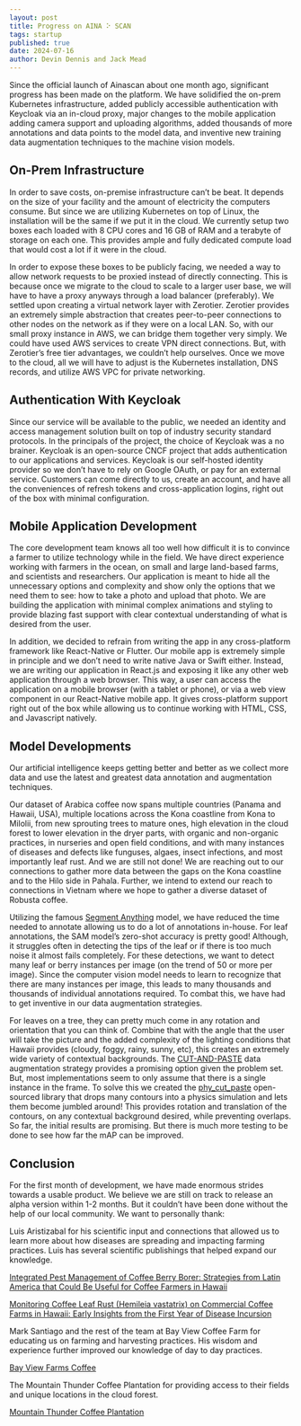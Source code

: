 ```yaml
---
layout: post
title: Progress on AINA ⠕ SCAN
tags: startup
published: true
date: 2024-07-16
author: Devin Dennis and Jack Mead
---
```


Since the official launch of Ainascan about one month ago, significant progress has been made on the platform. We have solidified the on-prem Kubernetes infrastructure, added publicly accessible authentication with Keycloak via an in-cloud proxy, major changes to the mobile application adding camera support and uploading algorithms, added thousands of more annotations and data points to the model data, and inventive new training data augmentation techniques to the machine vision models.

## On-Prem Infrastructure

In order to save costs, on-premise infrastructure can’t be beat. It depends on the size of your facility and the amount of electricity the computers consume. But since we are utilizing Kubernetes on top of Linux, the installation will be the same if we put it in the cloud. We currently setup two boxes each loaded with 8 CPU cores and 16 GB of RAM and a terabyte of storage on each one. This provides ample and fully dedicated compute load that would cost a lot if it were in the cloud.

In order to expose these boxes to be publicly facing, we needed a way to allow network requests to be proxied instead of directly connecting. This is because once we migrate to the cloud to scale to a larger user base, we will have to have a proxy anyways through a load balancer (preferably). We settled upon creating a virtual network layer with Zerotier. Zerotier provides an extremely simple abstraction that creates peer-to-peer connections to other nodes on the network as if they were on a local LAN. So, with our small proxy instance in AWS, we can bridge them together very simply. We could have used AWS services to create VPN direct connections. But, with Zerotier’s free tier advantages, we couldn’t help ourselves. Once we move to the cloud, all we will have to adjust is the Kubernetes installation, DNS records, and utilize AWS VPC for private networking.

## Authentication With Keycloak

Since our service will be available to the public, we needed an identity and access management solution built on top of industry security standard protocols. In the principals of the project, the choice of Keycloak was a no brainer. Keycloak is an open-source CNCF project that adds authentication to our applications and services. Keycloak is our self-hosted identity provider so we don’t have to rely on Google OAuth, or pay for an external service. Customers can come directly to us, create an account, and have all the conveniences of refresh tokens and cross-application logins, right out of the box with minimal configuration.

## Mobile Application Development

The core development team knows all too well how difficult it is to convince a farmer to utilize technology while in the field. We have direct experience working with farmers in the ocean, on small and large land-based farms, and scientists and researchers. Our application is meant to hide all the unnecessary options and complexity and show only the options that we need them to see: how to take a photo and upload that photo. We are building the application with minimal complex animations and styling to provide blazing fast support with clear contextual understanding of what is desired from the user.

In addition, we decided to refrain from writing the app in any cross-platform framework like React-Native or Flutter. Our mobile app is extremely simple in principle and we don’t need to write native Java or Swift either. Instead, we are writing our application in React.js and exposing it like any other web application through a web browser. This way, a user can access the application on a mobile browser (with a tablet or phone), or via a web view component in our React-Native mobile app. It gives cross-platform support right out of the box while allowing us to continue working with HTML, CSS, and Javascript natively.

## Model Developments

Our artificial intelligence keeps getting better and better as we collect more data and use the latest and greatest data annotation and augmentation techniques. 

Our dataset of Arabica coffee now spans multiple countries (Panama and Hawaii, USA), multiple locations across the Kona coastline from Kona to Milolii, from new sprouting trees to mature ones, high elevation in the cloud forest to lower elevation in the dryer parts, with organic and non-organic practices, in nurseries and open field conditions, and with many instances of diseases and defects like funguses, algaes, insect infections, and most importantly leaf rust. And we are still not done! We are reaching out to our connections to gather more data between the gaps on the Kona coastline and to the Hilo side in Pahala. Further, we intend to extend our reach to connections in Vietnam where we hope to gather a diverse dataset of Robusta coffee.

Utilizing the famous [Segment Anything](https://arxiv.org/abs/2304.02643) model, we have reduced the time needed to annotate allowing us to do a lot of annotations in-house. For leaf annotations, the SAM model’s zero-shot accuracy is pretty good! Although, it struggles often in detecting the tips of the leaf or if there is too much noise it almost fails completely. For these detections, we want to detect many leaf or berry instances per image (on the trend of 50 or more per image). Since the computer vision model needs to learn to recognize that there are many instances per image, this leads to many thousands and thousands of individual annotations required. To combat this, we have had to get inventive in our data augmentation strategies.

For leaves on a tree, they can pretty much come in any rotation and orientation that you can think of. Combine that with the angle that the user will take the picture and the added complexity of the lighting conditions that Hawaii provides (cloudy, foggy, rainy, sunny, etc), this creates an extremely wide variety of contextual backgrounds. The [CUT-AND-PASTE](https://openaccess.thecvf.com/content/CVPR2021/papers/Ghiasi_Simple_Copy-Paste_Is_a_Strong_Data_Augmentation_Method_for_Instance_CVPR_2021_paper.pdf) data augmentation strategy provides a promising option given the problem set. But, most implementations seem to only assume that there is a single instance in the frame. To solve this we created the [phy_cut_paste](https://github.com/ainascan/phy_cut_paste) open-sourced library that drops many contours into a physics simulation and lets them become jumbled around! This provides rotation and translation of the contours, on any contextual background desired, while preventing overlaps. So far, the initial results are promising. But there is much more testing to be done to see how far the mAP can be improved.
 
## Conclusion

For the first month of development, we have made enormous strides towards a usable product. We believe we are still on track to release an alpha version within 1-2 months. But it couldn’t have been done without the help of our local community. We want to personally thank:

Luis Aristizabal for his scientific input and connections that allowed us to learn more about how diseases are spreading and impacting farming practices. Luis has several scientific publishings that helped expand our knowledge.

[Integrated Pest Management of Coffee Berry Borer: Strategies from Latin America that Could Be Useful for Coffee Farmers in Hawaii](https://www.mdpi.com/2075-4450/7/1/6)

[Monitoring Coffee Leaf Rust (Hemileia vastatrix) on Commercial Coffee Farms in Hawaii: Early Insights from the First Year of Disease Incursion](https://www.mdpi.com/2073-4395/12/5/1134)

Mark Santiago and the rest of the team at Bay View Coffee Farm for educating us on farming and harvesting practices. His wisdom and experience further improved our knowledge of day to day practices.

[Bay View Farms Coffee](https://www.bvfcoffee.com/)

The Mountain Thunder Coffee Plantation for providing access to their fields and unique locations in the cloud forest.

[Mountain Thunder Coffee Plantation](https://www.mountainthunder.com/)